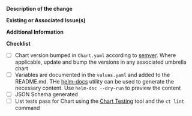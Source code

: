<!--
Thank you for your contribution! Complete the following fields to provide insight into the changes being requested as well as steps that you can take to ensure it meets all of the requirements

Please remember to:
- mention any issue(s) that this PR closes using a closing keyword as well as the issue number, such as "Closes #XYZ" or "Resolves sigstore/repo-name#XYZ", cf.
  [documentation](https://docs.github.com/en/github/managing-your-work-on-github/linking-a-pull-request-to-an-issue#linking-a-pull-request-to-an-issue-using-a-keyword)
- ensure your commits are signed-off, as sigstore uses the [DCO](https://en.wikipedia.org/wiki/Developer_Certificate_of_Origin) using `git commit -s`, or `git commit -s --amend` if you want to amend already existing commits
- lastly, ensure there are no merge commits!

 -->

 **Description of the change**

<!-- Describe the change being requested. -->

 **Existing or Associated Issue(s)**

<!-- List any related issues. -->

 **Additional Information**

 <!-- Provide as much information that you feel would be helpful for those reviewing the proposed changes. -->

**Checklist**

- [ ] Chart version bumped in `Chart.yaml` according to [semver](http://semver.org/). Where applicable, update and bump the versions in any associated umbrella chart
- [ ] Variables are documented in the `values.yaml` and added to the README.md. THe [helm-docs](https://github.com/norwoodj/helm-docs) utility can be used to generate the necessary content. Use `helm-doc --dry-run` to preview the content
- [ ] JSON Schema generated
- [ ] List tests pass for Chart using the [Chart Testing](https://github.com/helm/chart-testing) tool and the `ct lint` command
